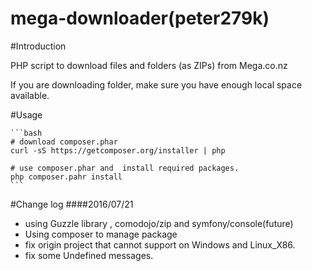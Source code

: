 mega-downloader(peter279k)
===============

#Introduction

PHP script to download files and folders (as ZIPs) from Mega.co.nz

If you are downloading folder, make sure you have enough local space available.

#Usage

	```bash
	# download composer.phar
	curl -sS https://getcomposer.org/installer | php
	
	# use composer.phar and  install required packages.
	php composer.pahr install
	```
#Change log
####2016/07/21
+ using Guzzle library , comodojo/zip and symfony/console(future)
+ Using composer to manage package
+ fix origin project that cannot support on Windows and Linux_X86.
+ fix some Undefined messages.